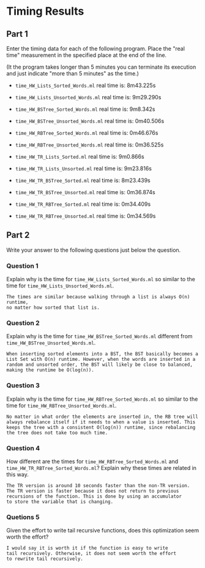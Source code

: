 # Timing Results

## Part 1

Enter the timing data for each of the following program. Place the
"real time" measurement in the specified place at the end of the line.

(It the program takes longer than 5 minutes you can terminate its
execution and just indicate "more than 5 minutes" as the time.)

- `time_HW_Lists_Sorted_Words.ml` real time is: 8m43.225s

- `time_HW_Lists_Unsorted_Words.ml` real time is: 9m29.290s

- `time_HW_BSTree_Sorted_Words.ml` real time is: 9m8.342s

- `time_HW_BSTree_Unsorted_Words.ml` real time is: 0m40.506s

- `time_HW_RBTree_Sorted_Words.ml` real time is: 0m46.676s

- `time_HW_RBTree_Unsorted_Words.ml` real time is: 0m36.525s

- `time_HW_TR_Lists_Sorted.ml` real time is: 9m0.866s

- `time_HW_TR_Lists_Unsorted.ml` real time is: 9m23.816s

- `time_HW_TR_BSTree_Sorted.ml` real time is: 8m23.439s

- `time_HW_TR_BSTree_Unsorted.ml` real time is: 0m36.874s

- `time_HW_TR_RBTree_Sorted.ml` real time is: 0m34.409s

- `time_HW_TR_RBTree_Unsorted.ml` real time is: 0m34.569s

## Part 2

Write your answer to the following questions just below the question.

### Question 1

Explain why is the time for `time_HW_Lists_Sorted_Words.ml` so similar to 
the time for `time_HW_Lists_Unsorted_Words.ml`. 

    The times are similar because walking through a list is always O(n) runtime,
    no matter how sorted that list is. 

### Question 2

Explain why is the time for `time_HW_BSTree_Sorted_Words.ml` different from
`time_HW_BSTree_Unsorted_Words.ml`. 

    When inserting sorted elements into a BST, the BST basically becomes a
    List Set with O(n) runtime. However, when the words are inserted in a
    random and unsorted order, the BST will likely be close to balanced,
    making the runtime be O(log(n)). 

### Question 3

Explain why is the time for `time_HW_RBTree_Sorted_Words.ml` so similar to 
the time for `time_HW_RBTree_Unsorted_Words.ml`. 

    No matter in what order the elements are inserted in, the RB tree will
    always rebalance itself if it needs to when a value is inserted. This
    keeps the tree with a consistent O(log(n)) runtime, since rebalancing
    the tree does not take too much time.

### Question 4

How different are the times for `time_HW_RBTree_Sorted_Words.ml` and
`time_HW_TR_RBTree_Sorted_Words.ml`?  Explain why these times are
related in this way.

    The TR version is around 10 seconds faster than the non-TR version.
    The TR version is faster because it does not return to previous
    recursions of the function. This is done by using an accumulator
    to store the variable that is changing.

### Quetions 5

Given the effort to write tail recursive functions, does this
optimization seem worth the effort?

    I would say it is worth it if the function is easy to write
    tail recursively. Otherwise, it does not seem worth the effort
    to rewrite tail recursively.